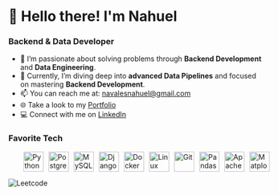 <h1 align="left" id="macropower-title">👋 Hello there! I'm Nahuel</h1>

### Backend & Data Developer
- 👀 I’m passionate about solving problems through **Backend Development** and **Data Engineering**.
- 🌱 Currently, I’m diving deep into **advanced Data Pipelines** and focused on mastering **Backend Development**.
- 📫 You can reach me at: navalesnahuel@gmail.com
- 🌐 Take a look to my [Portfolio](https://navalesnahuel.github.io)
- 💻  Connect with me on [LinkedIn](https://www.linkedin.com/in/navalesnahuel/)

### Favorite Tech
<div style="display: flex; align-items: center; gap: 10px; padding-left: 30px;">
  <img src="https://cdn.jsdelivr.net/gh/devicons/devicon/icons/python/python-original.svg" alt="Python" width="40" height="40"/> 
  <img src="https://cdn.jsdelivr.net/gh/devicons/devicon/icons/postgresql/postgresql-original.svg" alt="PostgreSQL" width="40" height="40"/> 
  <img src="https://cdn.jsdelivr.net/gh/devicons/devicon/icons/mysql/mysql-original.svg" alt="MySQL" width="40" height="40"/> 
  <img src="https://cdn.jsdelivr.net/gh/devicons/devicon/icons/django/django-plain.svg" alt="Django" width="40" height="40"/> 
  <img src="https://cdn.jsdelivr.net/gh/devicons/devicon/icons/docker/docker-plain.svg" alt="Docker" width="40" height="40"/> 
  <img src="https://cdn.jsdelivr.net/gh/devicons/devicon/icons/linux/linux-original.svg" alt="Linux" width="40" height="40"/> 
  <img src="https://cdn.jsdelivr.net/gh/devicons/devicon@latest/icons/git/git-original.svg" alt="Git" width="40" height="40"/> 
  <img src="https://cdn.jsdelivr.net/gh/devicons/devicon@latest/icons/pandas/pandas-original.svg" alt="Pandas" width="40" height="40"/> 
  <img src="https://cdn.jsdelivr.net/gh/devicons/devicon@latest/icons/apachespark/apachespark-original.svg" alt="Apache Spark" width="40" height="40"/>
  <img src="https://cdn.jsdelivr.net/gh/devicons/devicon@latest/icons/matplotlib/matplotlib-original.svg" alt="Matplotlib" width="40" height="40"/>
</div>

![Leetcode](https://leetcode-badge-sage.vercel.app/badge/navalesnahuel?theme=dark&bgColor={hex_val})
